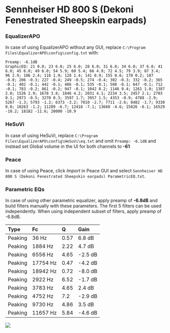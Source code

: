 # Sennheiser HD 800 S (Dekoni Fenestrated Sheepskin earpads)

### EqualizerAPO
In case of using EqualizerAPO without any GUI, replace `C:\Program Files\EqualizerAPO\config\config.txt`
with:
```
Preamp: -6.1dB
GraphicEQ: 21 0.0; 23 6.0; 25 6.0; 28 6.0; 31 6.0; 34 6.0; 37 6.0; 41 6.0; 45 6.0; 49 6.0; 54 5.9; 60 5.4; 66 4.9; 72 4.5; 79 3.9; 87 3.4; 96 2.9; 106 2.4; 116 1.9; 128 1.4; 141 0.9; 155 0.6; 170 0.2; 187 -0.0; 206 -0.3; 227 -0.4; 249 -0.5; 274 -0.4; 302 -0.3; 332 -0.2; 365 -0.1; 402 -0.1; 442 -0.1; 486 -0.1; 535 -0.1; 588 -0.1; 647 -0.1; 712 -0.1; 783 -0.2; 861 -0.2; 947 -0.1; 1042 0.2; 1146 0.4; 1261 1.0; 1387 2.0; 1526 2.9; 1678 3.8; 1846 4.2; 2031 4.1; 2234 3.5; 2457 2.1; 2703 0.1; 2973 -0.5; 3270 0.3; 3597 1.7; 3957 1.5; 4353 -0.9; 4788 -2.9; 5267 -1.3; 5793 -1.2; 6373 -3.2; 7010 -2.7; 7711 -2.6; 8482 -1.7; 9330 0.0; 10263 -1.2; 11289 -6.7; 12418 -7.1; 13660 -4.6; 15026 -6.1; 16529 -10.2; 18182 -11.6; 20000 -10.9
```

### HeSuVi
In case of using HeSuVi, replace `C:\Program Files\EqualizerAPO\config\HeSuVi\eq.txt` and omit `Preamp:
-6.1dB` and instead set Global volume in the UI for both channels to **-61**

### Peace
In case of using Peace, click *Import* in Peace GUI and select `Sennheiser HD 800 S (Dekoni Fenestrated Sheepskin earpads) ParametricEQ.txt`.

### Parametric EQs
In case of using other parametric equalizer, apply preamp of **-6.8dB** and build filters manually
with these parameters. The first 5 filters can be used independently.
When using independent subset of filters, apply preamp of -6.8dB.

| Type    | Fc       |    Q | Gain    |
|:--------|:---------|:-----|:--------|
| Peaking | 36 Hz    | 0.57 | 6.8 dB  |
| Peaking | 1884 Hz  | 2.22 | 4.7 dB  |
| Peaking | 6556 Hz  | 4.65 | -2.5 dB |
| Peaking | 17754 Hz | 0.47 | -4.2 dB |
| Peaking | 18942 Hz | 0.72 | -8.0 dB |
| Peaking | 2922 Hz  | 6.52 | -1.7 dB |
| Peaking | 3783 Hz  | 4.65 | 2.4 dB  |
| Peaking | 4752 Hz  | 7.2  | -2.9 dB |
| Peaking | 9730 Hz  | 4.86 | 3.5 dB  |
| Peaking | 11657 Hz | 5.84 | -4.6 dB |

![](https://raw.githubusercontent.com/jaakkopasanen/AutoEq/master/results/oratory1990/harman_over-ear_2018/Sennheiser%20HD%20800%20S%20(Dekoni%20Fenestrated%20Sheepskin%20earpads)/Sennheiser%20HD%20800%20S%20(Dekoni%20Fenestrated%20Sheepskin%20earpads).png)